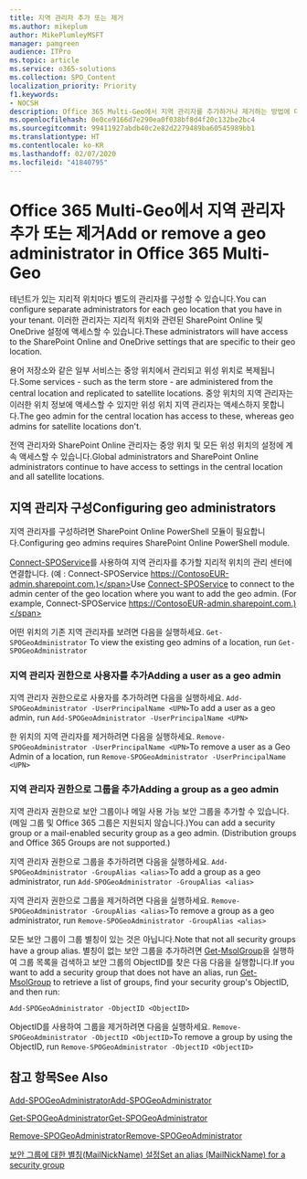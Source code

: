 ```yaml
---
title: 지역 관리자 추가 또는 제거
ms.author: mikeplum
author: MikePlumleyMSFT
manager: pamgreen
audience: ITPro
ms.topic: article
ms.service: o365-solutions
ms.collection: SPO_Content
localization_priority: Priority
f1.keywords:
- NOCSH
description: Office 365 Multi-Geo에서 지역 관리자를 추가하거나 제거하는 방법에 대해 알아봅니다.
ms.openlocfilehash: 0e0ce9166d7e290ea0f038bf8d4f20c132be2bc4
ms.sourcegitcommit: 99411927abdb40c2e82d2279489ba60545989bb1
ms.translationtype: HT
ms.contentlocale: ko-KR
ms.lasthandoff: 02/07/2020
ms.locfileid: "41840795"
---
```

# <a name="add-or-remove-a-geo-administrator-in-office-365-multi-geo"></a><span data-ttu-id="5406c-103">Office 365 Multi-Geo에서 지역 관리자 추가 또는 제거</span><span class="sxs-lookup"><span data-stu-id="5406c-103">Add or remove a geo administrator in Office 365 Multi-Geo</span></span>

<span data-ttu-id="5406c-104">테넌트가 있는 지리적 위치마다 별도의 관리자를 구성할 수 있습니다.</span><span class="sxs-lookup"><span data-stu-id="5406c-104">You can configure separate administrators for each geo location that you have in your tenant.</span></span> <span data-ttu-id="5406c-105">이러한 관리자는 지리적 위치와 관련된 SharePoint Online 및 OneDrive 설정에 액세스할 수 있습니다.</span><span class="sxs-lookup"><span data-stu-id="5406c-105">These administrators will have access to the SharePoint Online and OneDrive settings that are specific to their geo location.</span></span>

<span data-ttu-id="5406c-106">용어 저장소와 같은 일부 서비스는 중앙 위치에서 관리되고 위성 위치로 복제됩니다.</span><span class="sxs-lookup"><span data-stu-id="5406c-106">Some services - such as the term store - are administered from the central location and replicated to satellite locations.</span></span> <span data-ttu-id="5406c-107">중앙 위치의 지역 관리자는 이러한 위치 정보에 액세스할 수 있지만 위성 위치 지역 관리자는 액세스하지 못합니다.</span><span class="sxs-lookup"><span data-stu-id="5406c-107">The geo admin for the central location has access to these, whereas geo admins for satellite locations don't.</span></span>

<span data-ttu-id="5406c-108">전역 관리자와 SharePoint Online 관리자는 중앙 위치 및 모든 위성 위치의 설정에 계속 액세스할 수 있습니다.</span><span class="sxs-lookup"><span data-stu-id="5406c-108">Global administrators and SharePoint Online administrators continue to have access to settings in the central location and all satellite locations.</span></span>

## <a name="configuring-geo-administrators"></a><span data-ttu-id="5406c-109">지역 관리자 구성</span><span class="sxs-lookup"><span data-stu-id="5406c-109">Configuring geo administrators</span></span>

<span data-ttu-id="5406c-110">지역 관리자를 구성하려면 SharePoint Online PowerShell 모듈이 필요합니다.</span><span class="sxs-lookup"><span data-stu-id="5406c-110">Configuring geo admins requires SharePoint Online PowerShell module.</span></span>

<span data-ttu-id="5406c-111">[Connect-SPOService](https://docs.microsoft.com/powershell/module/sharepoint-online/Connect-SPOService)를 사용하여 지역 관리자를 추가할 지리적 위치의 관리 센터에 연결합니다. (예 : Connect-SPOService  https://ContosoEUR-admin.sharepoint.com.)</span><span class="sxs-lookup"><span data-stu-id="5406c-111">Use [Connect-SPOService](https://docs.microsoft.com/powershell/module/sharepoint-online/Connect-SPOService) to connect to the admin center of the geo location where you want to add the geo admin. (For example, Connect-SPOService  https://ContosoEUR-admin.sharepoint.com.)</span></span>

<span data-ttu-id="5406c-112">어떤 위치의 기존 지역 관리자를 보려면 다음을 실행하세요. `Get-SPOGeoAdministrator` </span><span class="sxs-lookup"><span data-stu-id="5406c-112">To view the existing geo admins of a location, run `Get-SPOGeoAdministrator`</span></span>

### <a name="adding-a-user-as-a-geo-admin"></a><span data-ttu-id="5406c-113">지역 관리자 권한으로 사용자를 추가</span><span class="sxs-lookup"><span data-stu-id="5406c-113">Adding a user as a geo admin</span></span>

<span data-ttu-id="5406c-114">지역 관리자 권한으로로 사용자를 추가하려면 다음을 실행하세요. `Add-SPOGeoAdministrator -UserPrincipalName <UPN>`</span><span class="sxs-lookup"><span data-stu-id="5406c-114">To add a user as a geo admin, run `Add-SPOGeoAdministrator -UserPrincipalName <UPN>`</span></span>

<span data-ttu-id="5406c-115">한 위치의 지역 관리자를 제거하려면 다음을 실행하세요.  `Remove-SPOGeoAdministrator -UserPrincipalName <UPN>`</span><span class="sxs-lookup"><span data-stu-id="5406c-115">To remove a user as a Geo Admin of a location, run  `Remove-SPOGeoAdministrator -UserPrincipalName <UPN>`</span></span>

### <a name="adding-a-group-as-a-geo-admin"></a><span data-ttu-id="5406c-116">지역 관리자 권한으로 그룹을 추가</span><span class="sxs-lookup"><span data-stu-id="5406c-116">Adding a group as a geo admin</span></span>

<span data-ttu-id="5406c-117">지역 관리자 권한으로 보안 그룹이나 메일 사용 가능 보안 그룹을 추가할 수 있습니다. (메일 그룹 및 Office 365 그룹은 지원되지 않습니다.)</span><span class="sxs-lookup"><span data-stu-id="5406c-117">You can add a security group or a mail-enabled security group as a geo admin. (Distribution groups and Office 365 Groups are not supported.)</span></span>

<span data-ttu-id="5406c-118">지역 관리자 권한으로 그룹을 추가하려면 다음을 실행하세요. `Add-SPOGeoAdministrator -GroupAlias <alias>`</span><span class="sxs-lookup"><span data-stu-id="5406c-118">To add a group as a geo administrator, run `Add-SPOGeoAdministrator -GroupAlias <alias>`</span></span>

<span data-ttu-id="5406c-119">지역 관리자 권한으로 그룹을 제거하려면 다음을 실행하세요. `Remove-SPOGeoAdministrator -GroupAlias <alias>`</span><span class="sxs-lookup"><span data-stu-id="5406c-119">To remove a group as a geo administrator, run `Remove-SPOGeoAdministrator -GroupAlias <alias>`</span></span>

<span data-ttu-id="5406c-120">모든 보안 그룹이 그룹 별칭이 있는 것은 아닙니다.</span><span class="sxs-lookup"><span data-stu-id="5406c-120">Note that not all security groups have a group alias.</span></span> <span data-ttu-id="5406c-121">별칭이 없는 보안 그룹을 추가하려면 [Get-MsolGroup](https://docs.microsoft.com/powershell/module/msonline/get-msolgroup)을 실행하여 그룹 목록을 검색하고 보안 그룹의 ObjectID를 찾은 다음 다음을 실행합니다.</span><span class="sxs-lookup"><span data-stu-id="5406c-121">If you want to add a security group that does not have an alias, run [Get-MsolGroup](https://docs.microsoft.com/powershell/module/msonline/get-msolgroup) to retrieve a list of groups, find your security group's ObjectID, and then run:</span></span>

`Add-SPOGeoAdministrator -ObjectID <ObjectID>`

<span data-ttu-id="5406c-122">ObjectID를 사용하여 그룹을 제거하려면 다음을 실행하세요. `Remove-SPOGeoAdministrator -ObjectID <ObjectID>`</span><span class="sxs-lookup"><span data-stu-id="5406c-122">To remove a group by using the ObjectID, run `Remove-SPOGeoAdministrator -ObjectID <ObjectID>`</span></span>

## <a name="see-also"></a><span data-ttu-id="5406c-123">참고 항목</span><span class="sxs-lookup"><span data-stu-id="5406c-123">See Also</span></span>

[<span data-ttu-id="5406c-124">Add-SPOGeoAdministrator</span><span class="sxs-lookup"><span data-stu-id="5406c-124">Add-SPOGeoAdministrator</span></span>](https://docs.microsoft.com/powershell/module/sharepoint-online/add-spogeoadministrator)

[<span data-ttu-id="5406c-125">Get-SPOGeoAdministrator</span><span class="sxs-lookup"><span data-stu-id="5406c-125">Get-SPOGeoAdministrator</span></span>](https://docs.microsoft.com/powershell/module/sharepoint-online/get-spogeoadministrator)

[<span data-ttu-id="5406c-126">Remove-SPOGeoAdministrator</span><span class="sxs-lookup"><span data-stu-id="5406c-126">Remove-SPOGeoAdministrator</span></span>](https://docs.microsoft.com/powershell/module/sharepoint-online/remove-spogeoadministrator)

[<span data-ttu-id="5406c-127">보안 그룹에 대한 별칭(MailNickName) 설정</span><span class="sxs-lookup"><span data-stu-id="5406c-127">Set an alias (MailNickName) for a security group</span></span>](https://docs.microsoft.com/powershell/module/azuread/set-azureadgroup)